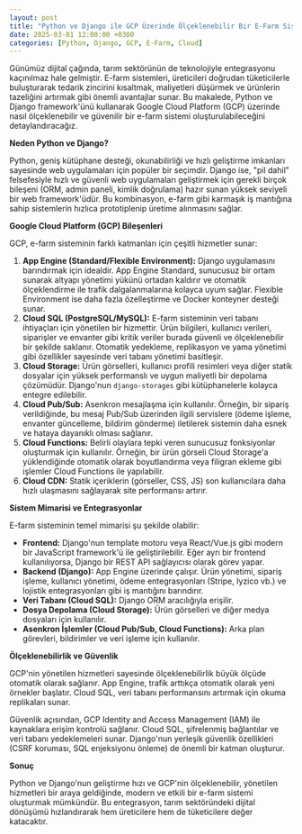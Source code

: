 ```yaml
---
layout: post
title: "Python ve Django ile GCP Üzerinde Ölçeklenebilir Bir E-Farm Sistemi Oluşturma"
date: 2025-03-01 12:00:00 +0300
categories: [Python, Django, GCP, E-Farm, Cloud]
---
```



Günümüz dijital çağında, tarım sektörünün de teknolojiyle entegrasyonu kaçınılmaz hale gelmiştir. E-farm sistemleri, üreticileri doğrudan tüketicilerle buluşturarak tedarik zincirini kısaltmak, maliyetleri düşürmek ve ürünlerin tazeliğini artırmak gibi önemli avantajlar sunar. Bu makalede, Python ve Django framework'ünü kullanarak Google Cloud Platform (GCP) üzerinde nasıl ölçeklenebilir ve güvenilir bir e-farm sistemi oluşturulabileceğini detaylandıracağız.

**Neden Python ve Django?**

Python, geniş kütüphane desteği, okunabilirliği ve hızlı geliştirme imkanları sayesinde web uygulamaları için popüler bir seçimdir. Django ise, "pil dahil" felsefesiyle hızlı ve güvenli web uygulamaları geliştirmek için gerekli birçok bileşeni (ORM, admin paneli, kimlik doğrulama) hazır sunan yüksek seviyeli bir web framework'üdür. Bu kombinasyon, e-farm gibi karmaşık iş mantığına sahip sistemlerin hızlıca prototiplenip üretime alınmasını sağlar.

**Google Cloud Platform (GCP) Bileşenleri**

GCP, e-farm sisteminin farklı katmanları için çeşitli hizmetler sunar:

1.  **App Engine (Standard/Flexible Environment):** Django uygulamasını barındırmak için idealdir. App Engine Standard, sunucusuz bir ortam sunarak altyapı yönetimi yükünü ortadan kaldırır ve otomatik ölçeklendirme ile trafik dalgalanmalarına kolayca uyum sağlar. Flexible Environment ise daha fazla özelleştirme ve Docker konteyner desteği sunar.
2.  **Cloud SQL (PostgreSQL/MySQL):** E-farm sisteminin veri tabanı ihtiyaçları için yönetilen bir hizmettir. Ürün bilgileri, kullanıcı verileri, siparişler ve envanter gibi kritik veriler burada güvenli ve ölçeklenebilir bir şekilde saklanır. Otomatik yedekleme, replikasyon ve yama yönetimi gibi özellikler sayesinde veri tabanı yönetimi basitleşir.
3.  **Cloud Storage:** Ürün görselleri, kullanıcı profili resimleri veya diğer statik dosyalar için yüksek performanslı ve uygun maliyetli bir depolama çözümüdür. Django'nun `django-storages` gibi kütüphanelerle kolayca entegre edilebilir.
4.  **Cloud Pub/Sub:** Asenkron mesajlaşma için kullanılır. Örneğin, bir sipariş verildiğinde, bu mesaj Pub/Sub üzerinden ilgili servislere (ödeme işleme, envanter güncelleme, bildirim gönderme) iletilerek sistemin daha esnek ve hataya dayanıklı olması sağlanır.
5.  **Cloud Functions:** Belirli olaylara tepki veren sunucusuz fonksiyonlar oluşturmak için kullanılır. Örneğin, bir ürün görseli Cloud Storage'a yüklendiğinde otomatik olarak boyutlandırma veya filigran ekleme gibi işlemler Cloud Functions ile yapılabilir.
6.  **Cloud CDN:** Statik içeriklerin (görseller, CSS, JS) son kullanıcılara daha hızlı ulaşmasını sağlayarak site performansı artırır.

**Sistem Mimarisi ve Entegrasyonlar**

E-farm sisteminin temel mimarisi şu şekilde olabilir:

*   **Frontend:** Django'nun template motoru veya React/Vue.js gibi modern bir JavaScript framework'ü ile geliştirilebilir. Eğer ayrı bir frontend kullanılıyorsa, Django bir REST API sağlayıcısı olarak görev yapar.
*   **Backend (Django):** App Engine üzerinde çalışır. Ürün yönetimi, sipariş işleme, kullanıcı yönetimi, ödeme entegrasyonları (Stripe, Iyzico vb.) ve lojistik entegrasyonları gibi iş mantığını barındırır.
*   **Veri Tabanı (Cloud SQL):** Django ORM aracılığıyla erişilir.
*   **Dosya Depolama (Cloud Storage):** Ürün görselleri ve diğer medya dosyaları için kullanılır.
*   **Asenkron İşlemler (Cloud Pub/Sub, Cloud Functions):** Arka plan görevleri, bildirimler ve veri işleme için kullanılır.

**Ölçeklenebilirlik ve Güvenlik**

GCP'nin yönetilen hizmetleri sayesinde ölçeklenebilirlik büyük ölçüde otomatik olarak sağlanır. App Engine, trafik arttıkça otomatik olarak yeni örnekler başlatır. Cloud SQL, veri tabanı performansını artırmak için okuma replikaları sunar.

Güvenlik açısından, GCP Identity and Access Management (IAM) ile kaynaklara erişim kontrolü sağlanır. Cloud SQL, şifrelenmiş bağlantılar ve veri tabanı yedeklemeleri sunar. Django'nun yerleşik güvenlik özellikleri (CSRF koruması, SQL enjeksiyonu önleme) de önemli bir katman oluşturur.

**Sonuç**

Python ve Django'nun geliştirme hızı ve GCP'nin ölçeklenebilir, yönetilen hizmetleri bir araya geldiğinde, modern ve etkili bir e-farm sistemi oluşturmak mümkündür. Bu entegrasyon, tarım sektöründeki dijital dönüşümü hızlandırarak hem üreticilere hem de tüketicilere değer katacaktır.